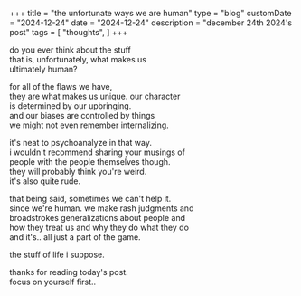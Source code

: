 +++
title = "the unfortunate ways we are human"
type = "blog"
customDate = "2024-12-24"
date = "2024-12-24"
description = "december 24th 2024's post"
tags = [
    "thoughts",
]
+++

do you ever think about the stuff\
that is, unfortunately, what makes us\
ultimately human?

for all of the flaws we have,\
they are what makes us unique. our character\
is determined by our upbringing.\
and our biases are controlled by things\
we might not even remember internalizing.

it's neat to psychoanalyze in that way.\
i wouldn't recommend sharing your musings of\
people with the people themselves though.\
they will probably think you're weird.\
it's also quite rude.

that being said, sometimes we can't help it.\
since we're human. we make rash judgments and\
broadstrokes generalizations about people and\
how they treat us and why they do what they do\
and it's.. all just a part of the game.

the stuff of life i suppose.

thanks for reading today's post.\
focus on yourself first..